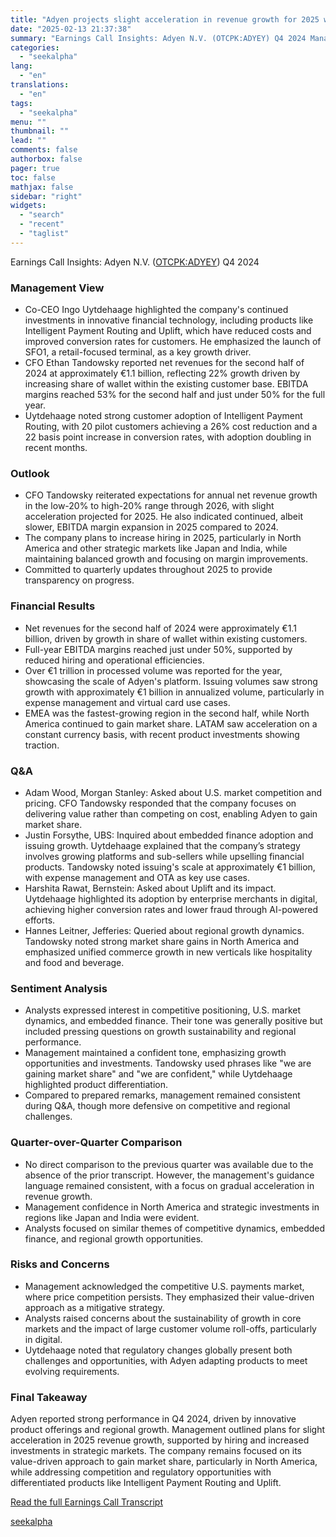 ```yaml
---
title: "Adyen projects slight acceleration in revenue growth for 2025 while expanding investments"
date: "2025-02-13 21:37:38"
summary: "Earnings Call Insights: Adyen N.V. (OTCPK:ADYEY) Q4 2024 Management View Co-CEO Ingo Uytdehaage highlighted the company's continued investments in innovative financial technology, including products like Intelligent Payment Routing and Uplift, which have reduced costs and improved conversion rates for customers. He emphasized the launch of SFO1, a retail-focused terminal, as..."
categories:
  - "seekalpha"
lang:
  - "en"
translations:
  - "en"
tags:
  - "seekalpha"
menu: ""
thumbnail: ""
lead: ""
comments: false
authorbox: false
pager: true
toc: false
mathjax: false
sidebar: "right"
widgets:
  - "search"
  - "recent"
  - "taglist"
---
```


Earnings Call Insights: Adyen N.V. ([OTCPK:ADYEY](https://seekingalpha.com/symbol/ADYEY "Adyen N.V.")) Q4 2024

### Management View

* Co-CEO Ingo Uytdehaage highlighted the company's continued investments in innovative financial technology, including products like Intelligent Payment Routing and Uplift, which have reduced costs and improved conversion rates for customers. He emphasized the launch of SFO1, a retail-focused terminal, as a key growth driver.
* CFO Ethan Tandowsky reported net revenues for the second half of 2024 at approximately €1.1 billion, reflecting 22% growth driven by increasing share of wallet within the existing customer base. EBITDA margins reached 53% for the second half and just under 50% for the full year.
* Uytdehaage noted strong customer adoption of Intelligent Payment Routing, with 20 pilot customers achieving a 26% cost reduction and a 22 basis point increase in conversion rates, with adoption doubling in recent months.

### Outlook

* CFO Tandowsky reiterated expectations for annual net revenue growth in the low-20% to high-20% range through 2026, with slight acceleration projected for 2025. He also indicated continued, albeit slower, EBITDA margin expansion in 2025 compared to 2024.
* The company plans to increase hiring in 2025, particularly in North America and other strategic markets like Japan and India, while maintaining balanced growth and focusing on margin improvements.
* Committed to quarterly updates throughout 2025 to provide transparency on progress.

### Financial Results

* Net revenues for the second half of 2024 were approximately €1.1 billion, driven by growth in share of wallet within existing customers.
* Full-year EBITDA margins reached just under 50%, supported by reduced hiring and operational efficiencies.
* Over €1 trillion in processed volume was reported for the year, showcasing the scale of Adyen's platform. Issuing volumes saw strong growth with approximately €1 billion in annualized volume, particularly in expense management and virtual card use cases.
* EMEA was the fastest-growing region in the second half, while North America continued to gain market share. LATAM saw acceleration on a constant currency basis, with recent product investments showing traction.

### Q&A

* Adam Wood, Morgan Stanley: Asked about U.S. market competition and pricing. CFO Tandowsky responded that the company focuses on delivering value rather than competing on cost, enabling Adyen to gain market share.
* Justin Forsythe, UBS: Inquired about embedded finance adoption and issuing growth. Uytdehaage explained that the company’s strategy involves growing platforms and sub-sellers while upselling financial products. Tandowsky noted issuing's scale at approximately €1 billion, with expense management and OTA as key use cases.
* Harshita Rawat, Bernstein: Asked about Uplift and its impact. Uytdehaage highlighted its adoption by enterprise merchants in digital, achieving higher conversion rates and lower fraud through AI-powered efforts.
* Hannes Leitner, Jefferies: Queried about regional growth dynamics. Tandowsky noted strong market share gains in North America and emphasized unified commerce growth in new verticals like hospitality and food and beverage.

### Sentiment Analysis

* Analysts expressed interest in competitive positioning, U.S. market dynamics, and embedded finance. Their tone was generally positive but included pressing questions on growth sustainability and regional performance.
* Management maintained a confident tone, emphasizing growth opportunities and investments. Tandowsky used phrases like "we are gaining market share" and "we are confident," while Uytdehaage highlighted product differentiation.
* Compared to prepared remarks, management remained consistent during Q&A, though more defensive on competitive and regional challenges.

### Quarter-over-Quarter Comparison

* No direct comparison to the previous quarter was available due to the absence of the prior transcript. However, the management's guidance language remained consistent, with a focus on gradual acceleration in revenue growth.
* Management confidence in North America and strategic investments in regions like Japan and India were evident.
* Analysts focused on similar themes of competitive dynamics, embedded finance, and regional growth opportunities.

### Risks and Concerns

* Management acknowledged the competitive U.S. payments market, where price competition persists. They emphasized their value-driven approach as a mitigative strategy.
* Analysts raised concerns about the sustainability of growth in core markets and the impact of large customer volume roll-offs, particularly in digital.
* Uytdehaage noted that regulatory changes globally present both challenges and opportunities, with Adyen adapting products to meet evolving requirements.

### Final Takeaway

Adyen reported strong performance in Q4 2024, driven by innovative product offerings and regional growth. Management outlined plans for slight acceleration in 2025 revenue growth, supported by hiring and increased investments in strategic markets. The company remains focused on its value-driven approach to gain market share, particularly in North America, while addressing competition and regulatory opportunities with differentiated products like Intelligent Payment Routing and Uplift.

[Read the full Earnings Call Transcript](https://seekingalpha.com/symbol/ADYEY/earnings/transcripts)

[seekalpha](https://seekingalpha.com/news/4407995-adyen-projects-slight-acceleration-in-revenue-growth-for-2025-while-expanding-investments)
